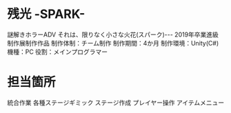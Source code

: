# 残光 -SPARK-
謎解きホラーADV それは、限りなく小さな火花(スパーク)---
2019年卒業進級制作展制作作品
制作体制：チーム制作
制作期間：4か月
制作環境：Unity(C#)
機種：PC
役割：メインプログラマー

# 担当箇所
統合作業
各種ステージギミック
ステージ作成
プレイヤー操作
アイテムメニュー
